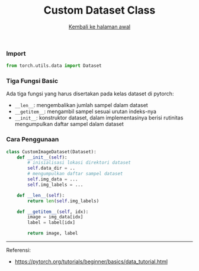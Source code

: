 <div align = "center">

# Custom Dataset Class
[Kembali ke halaman awal](cheatsheet.md)
</div>

<br>

### **Import**
```python
from torch.utils.data import Dataset
```

### **Tiga Fungsi Basic**
Ada tiga fungsi yang harus disertakan pada kelas dataset di pytorch:
- `__len__`: mengembalikan jumlah sampel dalam dataset
- `__getitem__`: mengambil sampel sesuai urutan indeks-nya
- `__init__`: konstruktor dataset, dalam implementasinya berisi rutinitas mengumpulkan daftar sampel dalam dataset

### **Cara Penggunaan**

```python
class CustomImageDataset(Dataset):
    def __init__(self):
        # inisialisasi lokasi direktori dataset
        self.data_dir = ..
        # mengumpulkan daftar sampel dataset
        self.img_data = ...
        self.img_labels = ...

    def __len__(self):
        return len(self.img_labels)

    def __getitem__(self, idx):
        image = img_data[idx]
        label = label[idx]

        return image, label
```

---
Referensi:
- https://pytorch.org/tutorials/beginner/basics/data_tutorial.html
